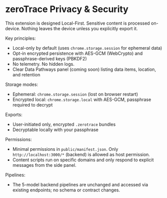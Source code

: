 # zeroTrace Privacy & Security

This extension is designed Local-First. Sensitive content is processed on-device. Nothing leaves the device unless you explicitly export it.

Key principles:
- Local-only by default (uses `chrome.storage.session` for ephemeral data)
- Opt-in encrypted persistence with AES-GCM (WebCrypto) and passphrase-derived keys (PBKDF2)
- No telemetry. No hidden logs.
- Clear Data Pathways panel (coming soon) listing data items, location, and retention

Storage modes:
- Ephemeral: `chrome.storage.session` (lost on browser restart)
- Encrypted local: `chrome.storage.local` with AES-GCM, passphrase required to decrypt

Exports:
- User-initiated only, encrypted `.zerotrace` bundles
- Decryptable locally with your passphrase

Permissions:
- Minimal permissions in `public/manifest.json`. Only `http://localhost:3000/*` (backend) is allowed as host permission.
- Content scripts run on specific domains and only respond to explicit messages from the side panel.

Pipelines:
- The 5-model backend pipelines are unchanged and accessed via existing endpoints; no schema or contract changes.


